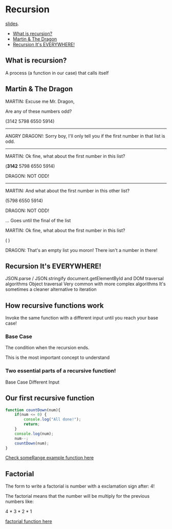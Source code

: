 # Recursion

[slides](https://cs.slides.com/colt_steele/searching-algorithms-22).

  - [What is recursion?](#what-is-recursion)
  - [Martin & The Dragon](#martin--the-dragon)
  - [Recursion It's EVERYWHERE!](#recursion-its-everywhere)

## What is recursion?
A process (a function in our case) that calls itself

## Martin & The Dragon

MARTIN: Excuse me Mr. Dragon,

Are any of these numbers odd?

(3142 5798 6550 5914)

-----
ANGRY DRAGON!: Sorry boy, I'll only tell you if the first number in that list is odd.

-----
MARTIN: Ok fine, what about the first number in this list?

(**3142** 5798 6550 5914)

DRAGON: NOT ODD!

----
MARTIN: And what about the first number in this other list?

(5798 6550 5914)

DRAGON: NOT ODD!

... Goes until the final of the list

MARTIN: Ok fine, what about the first number in this list?

( )

DRAGON: That's an empty list you moron! There isn't a number in there!

## Recursion It's EVERYWHERE!

JSON.parse / JSON.stringify
document.getElementById and DOM traversal algorithms
Object traversal
Very common with more complex algorithms
It's sometimes a cleaner alternative to iteration

## How recursive functions work
Invoke the same function with a different input until you reach your base case!

### Base Case
The condition when the recursion ends.

This is the most important concept to understand

### Two essential parts of a recursive function!
Base Case
Different Input

## Our first recursive function
```js
function countDown(num){
    if(num <= 0) {
        console.log("All done!");
        return;
    }
    console.log(num);
    num--;
    countDown(num);
}
```

[Check someRange example function here](../CourseExercises/Recursion/sumrange.js)


## Factorial

The form to write a factorial is number with a exclamation sign after: 4!

The factorial means that the number will be multiply for the previous numbers like:

4 * 3 * 2 * 1

[factorial function here](../CourseExercises/Recursion/factorial.js)